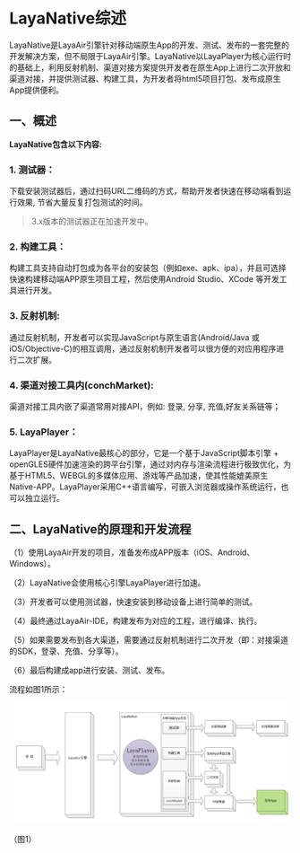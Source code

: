 # LayaNative综述

LayaNative是LayaAir引擎针对移动端原生App的开发、测试、发布的一套完整的开发解决方案，但不局限于LayaAir引擎。LayaNative以LayaPlayer为核心运行时的基础上，利用反射机制、渠道对接方案提供开发者在原生App上进行二次开放和渠道对接，并提供测试器、构建工具，为开发者将html5项目打包、发布成原生App提供便利。



## 一、概述

**LayaNative包含以下内容:**


### 1. 测试器：
下载安装测试器后，通过扫码URL二维码的方式，帮助开发者快速在移动端看到运行效果, 节省大量反复打包测试的时间。

> 3.x版本的测试器正在加速开发中。



### 2. 构建工具：

构建工具支持自动打包成为各平台的安装包（例如exe、apk、ipa），并且可选择快速构建移动端APP原生项目工程，然后使用Android Studio、XCode 等开发工具进行开发。



### 3. 反射机制:
通过反射机制，开发者可以实现JavaScript与原生语言(Android/Java 或 iOS/Objective-C)的相互调用，通过反射机制开发者可以很方便的对应用程序进行二次扩展。



### 4. 渠道对接工具内(conchMarket):
渠道对接工具内嵌了渠道常用对接API，例如: 登录, 分享, 充值,好友关系链等；



### 5. LayaPlayer：
LayaPlayer是LayaNative最核心的部分，它是一个基于JavaScript脚本引擎 + openGLES硬件加速渲染的跨平台引擎，通过对内存与渲染流程进行极致优化，为基于HTML5、WEBGL的多媒体应用、游戏等产品加速，使其性能媲美原生Native-APP。LayaPlayer采用C++语言编写，可嵌入浏览器或操作系统运行，也可以独立运行。  



## 二、LayaNative的原理和开发流程
（1）使用LayaAir开发的项目，准备发布成APP版本（iOS、Android、Windows）。  

（2）LayaNative会使用核心引擎LayaPlayer进行加速。  

（3）开发者可以使用测试器，快速安装到移动设备上进行简单的测试。  

（4）最终通过LayaAir-IDE，构建发布为对应的工程，进行编译、执行。  

（5）如果需要发布到各大渠道，需要通过反射机制进行二次开发（即：对接渠道的SDK，登录、充值、分享等）。  

（6）最后构建成app进行安装、测试、发布。  

流程如图1所示：

![1](img/1.png)

（图1）








